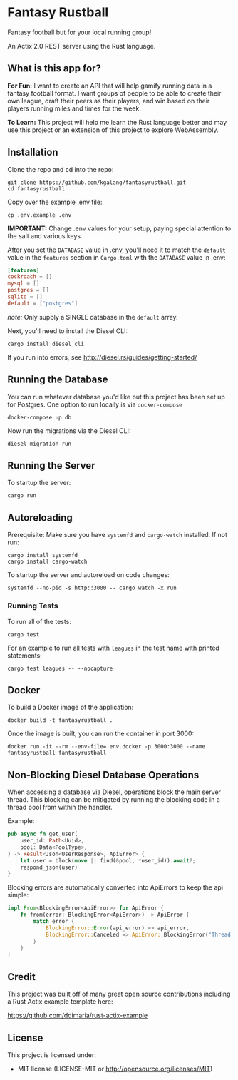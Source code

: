 # Fantasy Rustball

Fantasy football but for your local running group!

An Actix 2.0 REST server using the Rust language.

## What is this app for?

**For Fun:** I want to create an API that will help gamify running data in a fantasy football format. I want groups of people to be able to create their own league, draft their peers as their players, and win based on their players running miles and times for the week.

**To Learn:** This project will help me learn the Rust language better and may use this project or an extension of this project to explore WebAssembly.

## Installation

Clone the repo and cd into the repo:

```shell
git clone https://github.com/kgalang/fantasyrustball.git
cd fantasyrustball
```

Copy over the example .env file:

```shell
cp .env.example .env
```

**IMPORTANT:** Change .env values for your setup, paying special attention to the salt and various keys.

After you set the `DATABASE` value in .env, you'll need it to match the `default` value in the `features` section in `Cargo.toml` with the `DATABASE` value in .env:

```toml
[features]
cockroach = []
mysql = []
postgres = []
sqlite = []
default = ["postgres"]
```

_note:_ Only supply a SINGLE database in the `default` array.

Next, you'll need to install the Diesel CLI:

```shell
cargo install diesel_cli
```

If you run into errors, see http://diesel.rs/guides/getting-started/

## Running the Database

You can run whatever database you'd like but this project has been set up for Postgres. One option to run locally is via `docker-compose`

```shell
docker-compose up db
```

Now run the migrations via the Diesel CLI:

```shell
diesel migration run
```

## Running the Server

To startup the server:

```shell
cargo run
```

## Autoreloading

Prerequisite: Make sure you have `systemfd` and `cargo-watch` installed. If not run:

```shell
cargo install systemfd
cargo install cargo-watch
```

To startup the server and autoreload on code changes:

```shell
systemfd --no-pid -s http::3000 -- cargo watch -x run
```

### Running Tests

To run all of the tests:

```shell
cargo test
```

For an example to run all tests with `leagues` in the test name with printed statements:

```shell
cargo test leagues -- --nocapture
```

## Docker

To build a Docker image of the application:

```shell
docker build -t fantasyrustball .
```

Once the image is built, you can run the container in port 3000:

```shell
docker run -it --rm --env-file=.env.docker -p 3000:3000 --name fantasyrustball fantasyrustball
```

## Non-Blocking Diesel Database Operations

When accessing a database via Diesel, operations block the main server thread.
This blocking can be mitigated by running the blocking code in a thread pool from within the handler.

Example:

```rust
pub async fn get_user(
    user_id: Path<Uuid>,
    pool: Data<PoolType>,
) -> Result<Json<UserResponse>, ApiError> {
    let user = block(move || find(&pool, *user_id)).await?;
    respond_json(user)
}
```

Blocking errors are automatically converted into ApiErrors to keep the api simple:

```rust
impl From<BlockingError<ApiError>> for ApiError {
    fn from(error: BlockingError<ApiError>) -> ApiError {
        match error {
            BlockingError::Error(api_error) => api_error,
            BlockingError::Canceled => ApiError::BlockingError("Thread blocking error".into()),
        }
    }
}
```

## Credit

This project was built off of many great open source contributions including a Rust Actix example template here:

https://github.com/ddimaria/rust-actix-example

## License

This project is licensed under:

- MIT license (LICENSE-MIT or http://opensource.org/licenses/MIT)
